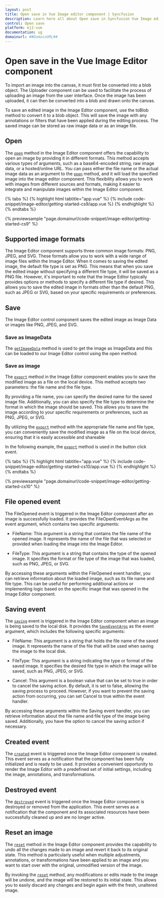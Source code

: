 ```yaml
---
layout: post
title: Open save in Vue Image editor component | Syncfusion
description: Learn here all about Open save in Syncfusion Vue Image editor component of Syncfusion Essential JS 2 and more.
control: Open save 
platform: ej2-vue
documentation: ug
domainurl: ##DomainURL##
---
```


# Open save in the Vue Image Editor component

To import an image into the canvas, it must first be converted into a blob object. The Uploader component can be used to facilitate the process of uploading an image from the user interface. Once the image has been uploaded, it can then be converted into a blob and drawn onto the canvas. 

To save an edited image in the Image Editor component, use the toBlob method to convert it to a blob object. This will save the image with any annotations or filters that have been applied during the editing process. The saved image can be stored as raw image data or as an image file.

## Open

The [`open`](https://ej2.syncfusion.com/vue/documentation/api/image-editor/#open) method in the Image Editor component offers the capability to open an image by providing it in different formats. This method accepts various types of arguments, such as a base64-encoded string, raw image data, or a hosted/online URL. You can pass either the file name or the actual image data as an argument to the [`open`](https://ej2.syncfusion.com/vue/documentation/api/image-editor/#open) method, and it will load the specified image into the image editor component. This flexibility allows you to work with images from different sources and formats, making it easier to integrate and manipulate images within the Image Editor component.

{% tabs %}
{% highlight html tabtitle="app.vue" %}
{% include code-snippet/image-editor/getting-started-cs9/app.vue %}
{% endhighlight %}
{% endtabs %}
        
{% previewsample "page.domainurl/code-snippet/image-editor/getting-started-cs9" %}

## Supported image formats

The Image Editor component supports three common image formats: PNG, JPEG, and SVG. These formats allow you to work with a wide range of image files within the Image Editor.
When it comes to saving the edited image, the default file type is set as PNG. This means that when you save the edited image without specifying a different file type, it will be saved as a PNG file. However, it's important to note that the Image Editor typically provides options or methods to specify a different file type if desired. This allows you to save the edited image in formats other than the default PNG, such as JPEG or SVG, based on your specific requirements or preferences. 

## Save

The Image Editor control component saves the edited image as Image Data or images like PNG, JPEG, and SVG.

### Save as ImageData

The [`getImageData`](https://ej2.syncfusion.com/vue/documentation/api/image-editor/#getimagedata) method is used to get the image as ImageData and this can be loaded to our Image Editor control using the open method.

### Save as image

The [`export`](https://ej2.syncfusion.com/vue/documentation/api/image-editor/#export) method in the Image Editor component enables you to save the modified image as a file on the local device. This method accepts two parameters: the file name and the file type.

By providing a file name, you can specify the desired name for the saved image file. Additionally, you can also specify the file type to determine the format in which the image should be saved. This allows you to save the image according to your specific requirements or preferences, such as PNG, JPEG, or SVG.

By utilizing the [`export`](https://ej2.syncfusion.com/vue/documentation/api/image-editor/#export) method with the appropriate file name and file type, you can conveniently save the modified image as a file on the local device, ensuring that it is easily accessible and shareable

In the following example, the [`export`](https://ej2.syncfusion.com/vue/documentation/api/image-editor/#export) method is used in the button click event.

{% tabs %}
{% highlight html tabtitle="app.vue" %}
{% include code-snippet/image-editor/getting-started-cs10/app.vue %}
{% endhighlight %}
{% endtabs %}
        
{% previewsample "page.domainurl/code-snippet/image-editor/getting-started-cs10" %}

## File opened event 

The FileOpened event is triggered in the Image Editor component after an image is successfully loaded. It provides the FileOpenEventArgs as the event argument, which contains two specific arguments: 

* FileName: This argument is a string that contains the file name of the opened image. It represents the name of the file that was selected or provided when loading the image into the Image Editor. 

* FileType: This argument is a string that contains the type of the opened image. It specifies the format or file type of the image that was loaded, such as PNG, JPEG, or SVG. 

By accessing these arguments within the FileOpened event handler, you can retrieve information about the loaded image, such as its file name and file type. This can be useful for performing additional actions or implementing logic based on the specific image that was opened in the Image Editor component.

## Saving event 

The [`saving`](https://helpej2.syncfusion.com/vue/documentation/api/image-editor/#saving) event is triggered in the Image Editor component when an image is being saved to the local disk. It provides the [`SaveEventArgs`](https://ej2.syncfusion.com/vue/documentation/api/image-editor/saveEventArgs/) as the event argument, which includes the following specific arguments: 

* FileName: This argument is a string that holds the file name of the saved image. It represents the name of the file that will be used when saving the image to the local disk. 

* FileType: This argument is a string indicating the type or format of the saved image. It specifies the desired file type in which the image will be saved, such as PNG, JPEG, or SVG. 

* Cancel: This argument is a boolean value that can be set to true in order to cancel the saving action. By default, it is set to false, allowing the saving process to proceed. However, if you want to prevent the saving action from occurring, you can set Cancel to true within the event handler. 

By accessing these arguments within the Saving event handler, you can retrieve information about the file name and file type of the image being saved. Additionally, you have the option to cancel the saving action if necessary.

## Created event 

The [`created`](https://ej2.syncfusion.com/vue/documentation/api/image-editor/#created) event is triggered once the Image Editor component is created. This event serves as a notification that the component has been fully initialized and is ready to be used. It provides a convenient opportunity to render the Image Editor with a predefined set of initial settings, including the image, annotations, and transformations. 

## Destroyed event 

The [`destroyed`](https://ej2.syncfusion.com/vue/documentation/api/image-editor/#destroyed) event is triggered once the Image Editor component is destroyed or removed from the application. This event serves as a notification that the component and its associated resources have been successfully cleaned up and are no longer active. 


## Reset an image 

The [`reset`](https://ej2.syncfusion.com/vue/documentation/api/image-editor/#reset) method in the Image Editor component provides the capability to undo all the changes made to an image and revert it back to its original state. This method is particularly useful when multiple adjustments, annotations, or transformations have been applied to an image and you want to start over with the original, unmodified version of the image. 

By invoking the [`reset`](https://ej2.syncfusion.com/vue/documentation/api/image-editor/#reset) method, any modifications or edits made to the image will be undone, and the image will be restored to its initial state. This allows you to easily discard any changes and begin again with the fresh, unaltered image.